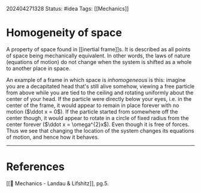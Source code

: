 202404271328
Status: #idea
Tags: [[Mechanics]]

# Homogeneity of space

A property of space found in [[inertial frame]]s. It is described as all points of space being mechanically equivalent. In other words, the laws of nature (equations of motion) do not change when the system is shifted as a whole to another place in space.

An example of a frame in which space is *inhomogeneous* is this: imagine you are a decapitated head that's still alive somehow, viewing a free particle from above while you are tied to the ceiling and rotating uniformly about the center of your head. If the particle were directly below your eyes, i.e. in the center of the frame, it would appear to remain in place forever with no motion ($\ddot x = 0$). If the particle started from somewhere off the center though, it would appear to rotate in a circle of fixed radius from the center forever ($\ddot x = \omega^{2}x$). Even though it is free of forces. Thus we see that changing the location of the system changes its equations of motion, and hence how it behaves.

___
# References
[[📕 Mechanics - Landau & Lifshitz]], pg.5.